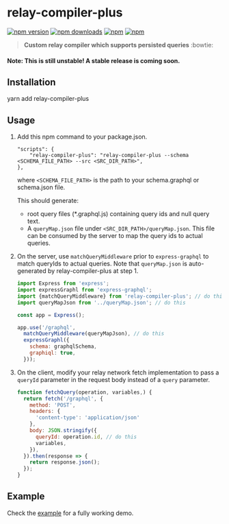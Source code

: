 # relay-compiler-plus

[![npm version](https://img.shields.io/npm/v/relay-compiler-plus.svg?style=flat-square)](https://www.npmjs.com/package/relay-compiler-plus) [![npm downloads](https://img.shields.io/npm/dm/relay-compiler-plus.svg?style=flat-square)](https://www.npmjs.com/package/relay-compiler-plus) [![npm](https://img.shields.io/npm/dt/relay-compiler-plus.svg?style=flat-square)](https://www.npmjs.com/package/relay-compiler-plus) [![npm](https://img.shields.io/npm/l/relay-compiler-plus.svg?style=flat-square)](https://www.npmjs.com/package/relay-compiler-plus)

> **Custom relay compiler which supports persisted queries** :bowtie:

#### Note: This is still unstable! A stable release is coming soon.

## Installation

yarn add relay-compiler-plus

## Usage

1. Add this npm command to your package.json.

    ```
    "scripts": {
        "relay-compiler-plus": "relay-compiler-plus --schema <SCHEMA_FILE_PATH> --src <SRC_DIR_PATH>",
    },
    ```

    where `<SCHEMA_FILE_PATH>` is the path to your schema.graphql or schema.json file.

    This should generate:
    * root query files (*.graphql.js) containing query ids and null query text.
    * A `queryMap.json` file under `<SRC_DIR_PATH>/queryMap.json`.
    This file can be consumed by the server to map the query ids to actual queries.

2. On the server, use `matchQueryMiddleware` prior to `express-graphql` to match queryIds to actual queries. Note 
    that `queryMap.json` is auto-generated by relay-compiler-plus at step 1.

    ```javascript
    import Express from 'express';
    import expressGraphl from 'express-graphql';
    import {matchQueryMiddleware} from 'relay-compiler-plus'; // do this
    import queryMapJson from '../queryMap.json'; // do this

    const app = Express();

    app.use('/graphql',
      matchQueryMiddleware(queryMapJson), // do this
      expressGraphl({
        schema: graphqlSchema,
        graphiql: true,
      }));
    ```

3. On the client, modify your relay network fetch implementation to pass a `queryId` parameter in the
 request body instead of a `query` parameter.

    ```javascript
    function fetchQuery(operation, variables,) {
      return fetch('/graphql', {
        method: 'POST',
        headers: {
          'content-type': 'application/json'
        },
        body: JSON.stringify({
          queryId: operation.id, // do this
          variables,
        }),
      }).then(response => {
        return response.json();
      });
    }
    ```

## Example
Check the [example](https://github.com/yusinto/relay-compiler-plus/tree/master/example)
for a fully working demo.

